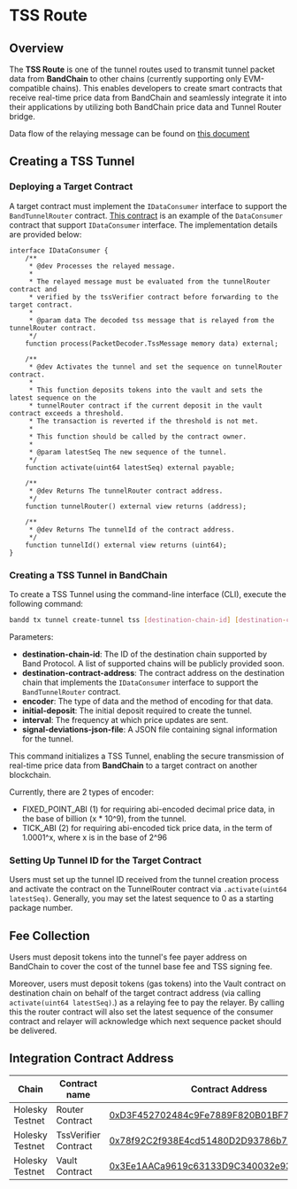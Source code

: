 # TSS Route

## Overview

The **TSS Route** is one of the tunnel routes used to transmit tunnel packet data from **BandChain** to other chains (currently supporting only EVM-compatible chains). This enables developers to create smart contracts that receive real-time price data from BandChain and seamlessly integrate it into their applications by utilizing both BandChain price data and Tunnel Router bridge.

Data flow of the relaying message can be found on [this document](https://github.com/bandprotocol/tunnel-tss-router-contracts/blob/main/docs/contracts/02-dataflow.md)

## Creating a TSS Tunnel

### Deploying a Target Contract

A target contract must implement the `IDataConsumer` interface to support the `BandTunnelRouter` contract. [This contract](https://holesky.etherscan.io/address/0x4eabfc3cd1d9b1170707debd9fe5ab8f657f7a3f#code) is an example of the `DataConsumer` contract that support `IDataConsumer` interface. The implementation details are provided below:

```solidity
interface IDataConsumer {
    /**
     * @dev Processes the relayed message.
     *
     * The relayed message must be evaluated from the tunnelRouter contract and
     * verified by the tssVerifier contract before forwarding to the target contract.
     *
     * @param data The decoded tss message that is relayed from the tunnelRouter contract.
     */
    function process(PacketDecoder.TssMessage memory data) external;

    /**
     * @dev Activates the tunnel and set the sequence on tunnelRouter contract.
     *
     * This function deposits tokens into the vault and sets the latest sequence on the
     * tunnelRouter contract if the current deposit in the vault contract exceeds a threshold.
     * The transaction is reverted if the threshold is not met.
     *
     * This function should be called by the contract owner.
     *
     * @param latestSeq The new sequence of the tunnel.
     */
    function activate(uint64 latestSeq) external payable;

    /**
     * @dev Returns The tunnelRouter contract address.
     */
    function tunnelRouter() external view returns (address);

    /**
     * @dev Returns The tunnelId of the contract address.
     */
    function tunnelId() external view returns (uint64);
}
```

### Creating a TSS Tunnel in BandChain

To create a TSS Tunnel using the command-line interface (CLI), execute the following command:

```bash
bandd tx tunnel create-tunnel tss [destination-chain-id] [destination-contract-address] [encoder] [initial-deposit] [interval] [signal-deviations-json-file]
```

Parameters:

- **destination-chain-id**: The ID of the destination chain supported by Band Protocol. A list of supported chains will be publicly provided soon.
- **destination-contract-address**: The contract address on the destination chain that implements the `IDataConsumer` interface to support the `BandTunnelRouter` contract.
- **encoder**: The type of data and the method of encoding for that data.
- **initial-deposit**: The initial deposit required to create the tunnel.
- **interval**: The frequency at which price updates are sent.
- **signal-deviations-json-file**: A JSON file containing signal information for the tunnel.

This command initializes a TSS Tunnel, enabling the secure transmission of real-time price data from **BandChain** to a target contract on another blockchain.

Currently, there are 2 types of encoder:
- FIXED_POINT_ABI (1) for requiring abi-encoded decimal price data, in the base of billion (x * 10^9), from the tunnel.
- TICK_ABI (2) for requiring abi-encoded tick price data, in the term of 1.0001^x, where x is in the base of 2^96 

### Setting Up Tunnel ID for the Target Contract

Users must set up the tunnel ID received from the tunnel creation process and activate the contract on the TunnelRouter contract via `.activate(uint64 latestSeq)`. Generally, you may set the latest sequence to 0 as a starting package number.

## Fee Collection

Users must deposit tokens into the tunnel's fee payer address on BandChain to cover the cost of the tunnel base fee and TSS signing fee. 

Moreover, users must deposit tokens (gas tokens) into the Vault contract on destination chain on behalf of the target contract address (via calling `activate(uint64 latestSeq)`.) as a relaying fee to pay the relayer. By calling this the router contract will also set the latest sequence of the consumer contract and relayer will acknowledge which next sequence packet should be delivered.

## Integration Contract Address

| Chain | Contract name | Contract Address |
|---|---|---|
| Holesky Testnet | Router Contract | [0xD3F452702484c9Fe7889F820B01BF7B0E20b221B](https://holesky.etherscan.io/address/0xd3f452702484c9fe7889f820b01bf7b0e20b221b) |
| Holesky Testnet | TssVerifier Contract | [0x78f92C2f938E4cd51480D2D93786b74302b1e94F](https://holesky.etherscan.io/address/0x78f92C2f938E4cd51480D2D93786b74302b1e94F) |
| Holesky Testnet | Vault Contract | [0x3Ee1AACa9619c63133D9C340032e933C88aA49d3](https://holesky.etherscan.io/address/0x3Ee1AACa9619c63133D9C340032e933C88aA49d3) |
